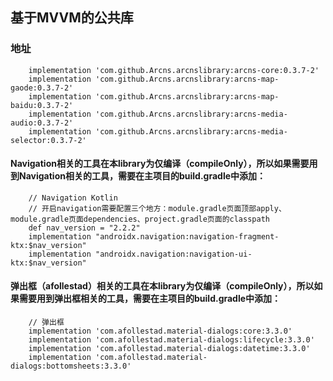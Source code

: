 ## 基于MVVM的公共库

### 地址
```
    implementation 'com.github.Arcns.arcnslibrary:arcns-core:0.3.7-2'
    implementation 'com.github.Arcns.arcnslibrary:arcns-map-gaode:0.3.7-2'
    implementation 'com.github.Arcns.arcnslibrary:arcns-map-baidu:0.3.7-2'
    implementation 'com.github.Arcns.arcnslibrary:arcns-media-audio:0.3.7-2'
    implementation 'com.github.Arcns.arcnslibrary:arcns-media-selector:0.3.7-2'
```

#### Navigation相关的工具在本library为仅编译（compileOnly），所以如果需要用到Navigation相关的工具，需要在主项目的build.gradle中添加：
```
    // Navigation Kotlin
    // 开启navigation需要配置三个地方：module.gradle页面顶部apply、module.gradle页面dependencies、project.gradle页面的classpath
    def nav_version = "2.2.2"
    implementation "androidx.navigation:navigation-fragment-ktx:$nav_version"
    implementation "androidx.navigation:navigation-ui-ktx:$nav_version"
```

####  弹出框（afollestad）相关的工具在本library为仅编译（compileOnly），所以如果需要用到弹出框相关的工具，需要在主项目的build.gradle中添加：
```
    // 弹出框
    implementation 'com.afollestad.material-dialogs:core:3.3.0'
    implementation 'com.afollestad.material-dialogs:lifecycle:3.3.0'
    implementation 'com.afollestad.material-dialogs:datetime:3.3.0'
    implementation 'com.afollestad.material-dialogs:bottomsheets:3.3.0'
```